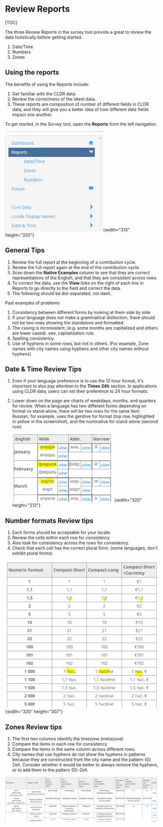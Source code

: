 # Review Reports

[TOC]

The three Review Reports in the survey tool provide a great to review the data
holistically before getting started.

1.  Date/Time
2.  Numbers
3.  Zones

## Using the reports

The benefits of using the Reports include:

1.  Get familiar with the CLDR data.
2.  Review the correctness of the latest data.
3.  These reports are composition of number of different fields in CLDR data,
    and they will give you a better idea of how different data fields impact one
    another.

To get started, in the Survey tool, open the **Reports** from the left
navigation.

![image](Review-Reports.PNG){width="313" height="320"}

## General Tips

1.  Review the full report at the beginning of a contribution cycle.
2.  Review the full report again at the end of the contribution cycle.
3.  Scan down the **Native Examples** column to see that they are correct
    representations of the English, and that they are consistent across rows.
4.  To correct the data, use the **View** links on the right of each line in
    Reports to go directly to the field and correct the data.
5.  The following should be dot-separated, not dash.

Past examples of problems

1.  Consistency between different forms by looking at them side by side.
2.  If your language does not make a grammatical distinction, there should not
    be two rows showing the standalone and formatted.
3.  The casing is inconsistent; (e.g. some months are capitalized and others are
    lower cased). see. capitalization rule.
4.  Spelling consistency.
5.  Use of hyphens in some rows, but not in others. (For example, Zone names
    with city names using hyphens and other city names without hyphens)

## Date & Time Review Tips

1.  Even if your language preference is to use the 12 hour format, it's
    important to also pay attention to the **Times 24h** section. In
    applications using CLDR data, users can set their preference to 24 hour
    formats.
2.  Lower down on the page are charts of weekdays, months, and quarters for
    review. When a language has two different forms depending on format vs
    stand-alone, there will be two rows for the same item. Russian, for example,
    uses the genitive for format (top row, highlighted in yellow in the
    screenshot), and the nominative for stand-alone (second row).

    ![image](Review-Stadalone-vs-formatting.PNG){width="320" height="213"}

## Number formats Review tips

1.  Each forms should be acceptable for your locale.
2.  Review the cells within each row for consistency
3.  Also look for consistency across the rows for consistency.
4.  Check that each cell has the correct plural form. (some languages, don't
    exhibit plural forms)

![image](Review-numbers.PNG){width="320" height="307"}

## Zones Review tips

1.  The first two columns identify the timezone (metazone)
2.  Compare the items in each row for consistency.
3.  Compare the items in the same column across different rows.
4.  City names that use hyphens do not show the hyphens in patterns because they
    are constructed from the city name and the pattern {0} Zeit. Consider
    whether it would be better to always remove the hyphens, or to add them to
    the pattern {0}-Zeit.

![image](review-zone.PNG)
